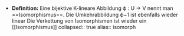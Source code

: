 - **Deﬁnition:** Eine bijektive K-lineare Abbildung ϕ : U → V nennt man ==Isomorphismus==. Die Umkehrabbildung ϕ−1 ist ebenfalls wieder linear Die Verkettung von Isomorphismen ist wieder ein [[Isomorphismus]]
  collapsed:: true
alias:: isomorph
